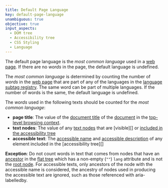 ```yaml
---
title: Default Page Language
key: default-page-language
unambiguous: true
objective: true
input_aspects:
  - DOM tree
  - Accessibility tree
  - CSS Styling
  - Language
---
```


The default page language is the _most common language_ used in a [web page][]. If there are no _words_ in the page, the default language is undefined.

The _most common language_ is determined by counting the number of _words_ in the [web page][] that are part of any of the languages in the [language subtag registry][]. The same word can be part of multiple languages. If the number of words is the same, the default language is undefined.

The _words_ used in the following texts should be counted for the _most common language_:

- **page title**: The value of the [document title][] of the [document][] in the [top-level browsing context][].
- **text nodes**: The value of any [text nodes][] that are [visible][] or [included in the accessibility tree][]
- **accessible text**: The [accessible name][] and [accessible description][] of any element included in the [accessibility tree][]

**Exception**: Do not count words in text that comes from nodes that have an [ancestor][] in the [flat tree][] which has a non-empty (`""`) `lang` attribute and is not the [root node][]. For accessible texts, only ancestors of the node with the accessible name is considered, the ancestry of nodes used in producing the accessible text are ignored, such as those referenced with aria-labelledby.

[web page]: #web-page-html
[included in the accessibility tree]: #included-in-the-accessibility-tree
[accessible name]: #accessible-name
[accessible description]: https://www.w3.org/TR/accname-1.1/#dfn-accessible-description 'Definition of Accessible description'
[language subtag registry]: http://www.iana.org/assignments/language-subtag-registry/language-subtag-registry
[document title]: https://html.spec.whatwg.org/multipage/dom.html#document.title 'HTML document title, as of 2020/06/05'
[document]: https://dom.spec.whatwg.org/#document-element 'DOM document element, as of 2020/06/05'
[text nodes]: https://dom.spec.whatwg.org/#text 'DOM text, as of 2020/06/05'
[elements]: https://dom.spec.whatwg.org/#element 'DOM element, as of 2020/06/05'
[node]: https://dom.spec.whatwg.org/#node 'DOM node, as of 2020/06/05'
[ancestor]: https://dom.spec.whatwg.org/#concept-tree-ancestor 'DOM ancestor, as of 2020/06/05'
[top-level browsing context]: https://html.spec.whatwg.org/#top-level-browsing-context 'HTML top-level browsing context, as of 2020/06/05'
[flat tree]: https://drafts.csswg.org/css-scoping/#flat-tree 'CSS draft, flat tree, 2020/06/05'
[root node]: https://dom.spec.whatwg.org/#concept-tree-root 'DOM tree root, as of 2020/06/05'
